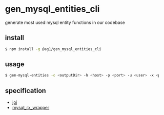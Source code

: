 # gen_mysql_entities_cli

generate most used mysql entity functions in our codebase

## install

```bash
$ npm install -g @ag1/gen_mysql_entities_cli
```

## usage

```bash
$ gen-mysql-entities -o <outputDir> -h <host> -p <port> -u <user> -x <password> -d <database>
```

## specification

- [joi](https://github.com/hapijs/joi)
- [mysql_rx_wrapper](https://github.com/AgentOneCoLtd/mysql_rx_wrapper)

